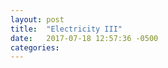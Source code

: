 ```yaml
---
layout: post
title:  "Electricity III"
date:   2017-07-18 12:57:36 -0500
categories: 
---
```




<html>
  <body >
    <script type="text/javascript" src="/assets/electricity_3.js"></script>
    <div id="container"></div>
  </body>
</html>
